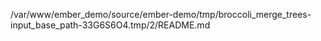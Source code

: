 /var/www/ember_demo/source/ember-demo/tmp/broccoli_merge_trees-input_base_path-33G6S6O4.tmp/2/README.md